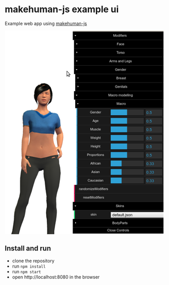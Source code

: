 # makehuman-js example ui

Example web app using [makehuman-js](https://github.com/makehuman-js/makehuman-js)

![](docs/screenshot.png)

## Install and run

- clone the repository
- run `npm install`
- run `npm start`
- open http://localhost:8080 in the browser
